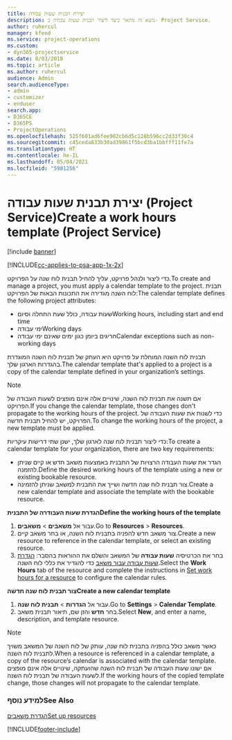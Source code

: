 ```yaml
---
title: יצירת תבנית שעות עבודה
description: נושא זה מתאר כיצד ליצור תבנית שעות עבודה ב- Project Service.
author: ruhercul
manager: kfend
ms.service: project-operations
ms.custom:
- dyn365-projectservice
ms.date: 8/03/2018
ms.topic: article
ms.author: ruhercul
audience: Admin
search.audienceType:
- admin
- customizer
- enduser
search.app:
- D365CE
- D365PS
- ProjectOperations
ms.openlocfilehash: 525f601ad6fee902cb6d5c128b596cc2d33f30c4
ms.sourcegitcommit: c45ceda833b30ad39861f5bcd3ba1bbfff11fe7a
ms.translationtype: HT
ms.contentlocale: he-IL
ms.lasthandoff: 05/04/2021
ms.locfileid: "5981256"
---
```

# <a name="create-a-work-hours-template-project-service"></a><span data-ttu-id="6ef86-103">יצירת תבנית שעות עבודה (Project Service)</span><span class="sxs-lookup"><span data-stu-id="6ef86-103">Create a work hours template (Project Service)</span></span>

[!include [banner](../includes/psa-now-project-operations.md)]

[!INCLUDE[cc-applies-to-psa-app-1x-2x](../includes/cc-applies-to-psa-app-3x.md)]

<span data-ttu-id="6ef86-104">כדי ליצור ולנהל פרויקט, עליך להחיל תבנית לוח שנה על הפרויקט.</span><span class="sxs-lookup"><span data-stu-id="6ef86-104">To create and manage a project, you must apply a calendar template to the project.</span></span> <span data-ttu-id="6ef86-105">תבנית לוח השנה מגדירה את התכונות הבאות של הפרויקט:</span><span class="sxs-lookup"><span data-stu-id="6ef86-105">The calendar template defines the following project attributes:</span></span>

- <span data-ttu-id="6ef86-106">שעות עבודה, כולל שעת התחלה וסיום</span><span class="sxs-lookup"><span data-stu-id="6ef86-106">Working hours, including start and end time</span></span>
- <span data-ttu-id="6ef86-107">ימי עבודה</span><span class="sxs-lookup"><span data-stu-id="6ef86-107">Working days</span></span>
- <span data-ttu-id="6ef86-108">חריגים ביומן כגון ימים שאינם ימי עבודה</span><span class="sxs-lookup"><span data-stu-id="6ef86-108">Calendar exceptions such as non-working days</span></span>

<span data-ttu-id="6ef86-109">תבנית לוח השנה המוחלת על פרויקט היא העתק של תבנית לוח השנה המוגדרת בהגדרות הארגון שלך.</span><span class="sxs-lookup"><span data-stu-id="6ef86-109">The calendar template that's applied to a project is a copy of the calendar template defined in your organization’s settings.</span></span>

> [!NOTE]
> <span data-ttu-id="6ef86-110">אם תשנה את תבנית לוח השנה, שינויים אלה אינם מופצים לשעות העבודה של הפרויקט.</span><span class="sxs-lookup"><span data-stu-id="6ef86-110">If you change the calendar template, those changes don't propagate to the working hours of the project.</span></span> <span data-ttu-id="6ef86-111">כדי לשנות את שעות העבודה של הפרויקט, יש להחיל תבנית חדשה.</span><span class="sxs-lookup"><span data-stu-id="6ef86-111">To change the working hours of the project, a new template must be applied.</span></span>

<span data-ttu-id="6ef86-112">כדי ליצור תבנית לוח שנה לארגון שלך, ישנן שתי דרישות עיקריות:</span><span class="sxs-lookup"><span data-stu-id="6ef86-112">To create a calendar template for your organization, there are two key requirements:</span></span>

- <span data-ttu-id="6ef86-113">הגדר את שעות העבודה הרצויות של התבנית באמצעות משאב חדש או קיים שניתן להזמנה.</span><span class="sxs-lookup"><span data-stu-id="6ef86-113">Define the desired working hours of the template using a new or existing bookable resource.</span></span>
- <span data-ttu-id="6ef86-114">צור תבנית לוח שנה חדשה ושייך את התבנית למשאב שניתן להזמינה.</span><span class="sxs-lookup"><span data-stu-id="6ef86-114">Create a new calendar template and associate the template with the bookable resource.</span></span>

<span data-ttu-id="6ef86-115">**הגדרת שעות העבודרה של התבנית**</span><span class="sxs-lookup"><span data-stu-id="6ef86-115">**Define the working hours of the template**</span></span>

1. <span data-ttu-id="6ef86-116">עבור אל **משאבים** \> **משאבים**.</span><span class="sxs-lookup"><span data-stu-id="6ef86-116">Go to **Resources** \> **Resources**.</span></span>
2. <span data-ttu-id="6ef86-117">צור משאב חדש להפניה בתבנית לוח השנה, או בחר משאב קיים.</span><span class="sxs-lookup"><span data-stu-id="6ef86-117">Create a new resource to reference in the calendar template, or select an existing resource.</span></span>
3. <span data-ttu-id="6ef86-118">בחר את הכרטיסיה **שעות עבודה** של המשאב והשלם את ההוראות בהסבר: [הגדרת שעות עבודה עבור משאב](https://docs.microsoft.com/dynamics365/field-service/set-work-hours-resource) כדי להגדיר את כללי לוח השנה.</span><span class="sxs-lookup"><span data-stu-id="6ef86-118">Select the **Work Hours** tab of the resource and complete the instructions in [Set work hours for a resource](https://docs.microsoft.com/dynamics365/field-service/set-work-hours-resource) to configure the calendar rules.</span></span>

<span data-ttu-id="6ef86-119">**צור תבנית לוח שנה חדשה**</span><span class="sxs-lookup"><span data-stu-id="6ef86-119">**Create a new calendar template**</span></span>

1. <span data-ttu-id="6ef86-120">עבור אל **הגדרות** \> **תבנית לוח שנה**.</span><span class="sxs-lookup"><span data-stu-id="6ef86-120">Go to **Settings** \> **Calendar Template**.</span></span>
2. <span data-ttu-id="6ef86-121">בחר **חדש** והזן שם, תיאור תבנית משאב.</span><span class="sxs-lookup"><span data-stu-id="6ef86-121">Select **New**, and enter a name, description, and template resource.</span></span>


> [!NOTE]
> <span data-ttu-id="6ef86-122">כאשר משאב כולל בהפניה בתבנית לוח שנה, עותק של לוח השנה של המשאב משויך לתבנית לוח השנה.</span><span class="sxs-lookup"><span data-stu-id="6ef86-122">When a resource is referenced in a calendar template, a copy of the resource’s calendar is associated with the calendar template.</span></span> <span data-ttu-id="6ef86-123">אם ישונו שעות העבודה של תבנית לוח השנה שהועתקה, שינויים אלה אינם מופצים לשעות העבודה של תבנית לוח השנה.</span><span class="sxs-lookup"><span data-stu-id="6ef86-123">If the working hours of the copied template change, those changes will not propagate to the calendar template.</span></span>


### <a name="see-also"></a><span data-ttu-id="6ef86-124">למידע נוסף</span><span class="sxs-lookup"><span data-stu-id="6ef86-124">See Also</span></span>  
 [<span data-ttu-id="6ef86-125">הגדרת משאבים</span><span class="sxs-lookup"><span data-stu-id="6ef86-125">Set up resources</span></span>](../psa/set-up-resources.md)


[!INCLUDE[footer-include](../includes/footer-banner.md)]

